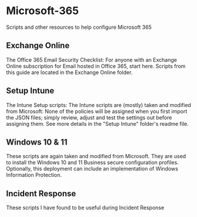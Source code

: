 # Microsoft-365
Scripts and other resources to help configure Microsoft 365 

## Exchange Online
The Office 365 Email Security Checklist</b></u></a>: For anyone with an Exchange Online subscription for Email hosted in Office 365, start here. Scripts from this guide are located in the Exchange Online folder.

## Setup Intune
The Intune Setup scripts</b></u></a>: The Intune scripts are (mostly) taken and modified from Microsoft: 
None of the policies will be assigned when you first import the JSON files; simply review, adjust and test the settings out before assigning them. See more details in the "Setup Intune" folder's readme file.

## Windows 10 & 11
These scripts are again taken and modified from Microsoft. They are used to install the Windows 10  and 11 Business secure configuration profiles. Optionally, this deployment can include an implementation of Windows Information Protection.

## Incident Response
These scripts I have found to be useful during Incident Response
